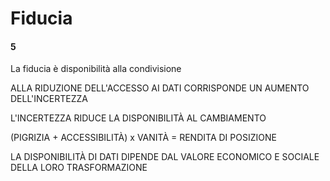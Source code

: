 # Fiducia

#### 5
La fiducia è disponibilità alla condivisione

ALLA RIDUZIONE DELL'ACCESSO AI DATI CORRISPONDE UN AUMENTO DELL'INCERTEZZA

L'INCERTEZZA RIDUCE LA DISPONIBILITÀ AL CAMBIAMENTO

(PIGRIZIA + ACCESSIBILITÀ) x VANITÀ = RENDITA DI POSIZIONE

LA DISPONIBILITÀ DI DATI DIPENDE DAL VALORE ECONOMICO E SOCIALE DELLA LORO TRASFORMAZIONE
